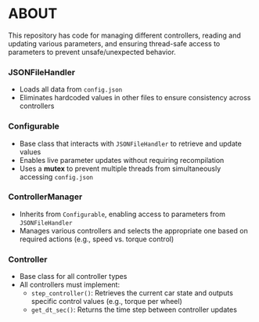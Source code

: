 # ABOUT

This repository has code for managing different controllers, reading and updating various parameters, and ensuring thread-safe access to parameters to prevent unsafe/unexpected behavior.

### JSONFileHandler
- Loads all data from `config.json`
- Eliminates hardcoded values in other files to ensure consistency across controllers

### Configurable
- Base class that interacts with `JSONFileHandler` to retrieve and update values
- Enables live parameter updates without requiring recompilation
- Uses a **mutex** to prevent multiple threads from simultaneously accessing `config.json`

### ControllerManager
- Inherits from `Configurable`, enabling access to parameters from `JSONFileHandler`
- Manages various controllers and selects the appropriate one based on required actions (e.g., speed vs. torque control)

### Controller
- Base class for all controller types
- All controllers must implement:
  - `step_controller()`: Retrieves the current car state and outputs specific control values (e.g., torque per wheel)
  - `get_dt_sec()`: Returns the time step between controller updates

